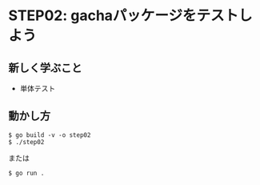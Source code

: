 # STEP02: gachaパッケージをテストしよう

## 新しく学ぶこと

* 単体テスト

## 動かし方

```
$ go build -v -o step02
$ ./step02
```

または

```
$ go run .
```

